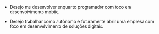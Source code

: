 
* Desejo me desenvolver enquanto programador com foco em desenvolvimento mobile.

* Desejo trabalhar como autônomo e futuramente abrir uma empresa com foco em desenvolvimento de soluções digitais.
